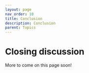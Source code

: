 ```yaml
---
layout: page
nav_order: 10
title: Conclusion
description: Conclusion
parent: Topics
---
```


# Closing discussion

More to come on this page soon!